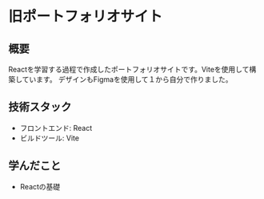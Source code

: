 # 旧ポートフォリオサイト

## 概要
Reactを学習する過程で作成したポートフォリオサイトです。Viteを使用して構築しています。
デザインもFigmaを使用して１から自分で作りました。

## 技術スタック
- フロントエンド: React
- ビルドツール: Vite

## 学んだこと
- Reactの基礎
